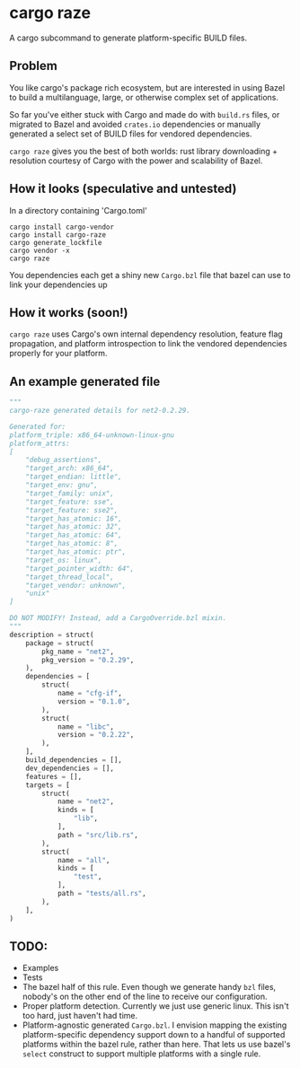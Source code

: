 # cargo raze
A cargo subcommand to generate platform-specific BUILD files.

## Problem

You like cargo's package rich ecosystem, but are interested in using Bazel to build a multilanguage, large, or otherwise complex set of applications.

So far you've either stuck with Cargo and made do with `build.rs` files, or migrated to Bazel and avoided `crates.io` dependencies or manually generated a select set of BUILD files for vendored dependencies.

`cargo raze` gives you the best of both worlds: rust library downloading + resolution courtesy of Cargo with the power and scalability of Bazel.

## How it looks (speculative and untested)

In a directory containing 'Cargo.toml'
```
cargo install cargo-vendor
cargo install cargo-raze
cargo generate_lockfile
cargo vendor -x
cargo raze
```
You dependencies each get a shiny new `Cargo.bzl` file that bazel can use to link your dependencies up

## How it works (soon!)

`cargo raze` uses Cargo's own internal dependency resolution, feature flag propagation, and platform introspection to link the vendored dependencies properly for your platform.

## An example generated file
```python
"""
cargo-raze generated details for net2-0.2.29.

Generated for:
platform_triple: x86_64-unknown-linux-gnu
platform_attrs:
[
    "debug_assertions",
    "target_arch: x86_64",
    "target_endian: little",
    "target_env: gnu",
    "target_family: unix",
    "target_feature: sse",
    "target_feature: sse2",
    "target_has_atomic: 16",
    "target_has_atomic: 32",
    "target_has_atomic: 64",
    "target_has_atomic: 8",
    "target_has_atomic: ptr",
    "target_os: linux",
    "target_pointer_width: 64",
    "target_thread_local",
    "target_vendor: unknown",
    "unix"
]

DO NOT MODIFY! Instead, add a CargoOverride.bzl mixin.
"""
description = struct(
    package = struct(
        pkg_name = "net2",
        pkg_version = "0.2.29",
    ),
    dependencies = [
        struct(
            name = "cfg-if",
            version = "0.1.0",
        ),
        struct(
            name = "libc",
            version = "0.2.22",
        ),
    ],
    build_dependencies = [],
    dev_dependencies = [],
    features = [],
    targets = [
        struct(
            name = "net2",
            kinds = [
                "lib",
            ],
            path = "src/lib.rs",
        ),
        struct(
            name = "all",
            kinds = [
                "test",
            ],
            path = "tests/all.rs",
        ),
    ],
)
```

## TODO:

- Examples
- Tests
- The bazel half of this rule. Even though we generate handy `bzl` files, nobody's on the other end of the line to receive our configuration.
- Proper platform detection. Currently we just use generic linux. This isn't too hard, just haven't had time.
- Platform-agnostic generated `Cargo.bzl`. I envision mapping the existing platform-specific dependency support down to a handful of supported platforms within the bazel rule, rather than here. That lets us use bazel's `select` construct to support multiple platforms with a single rule.
